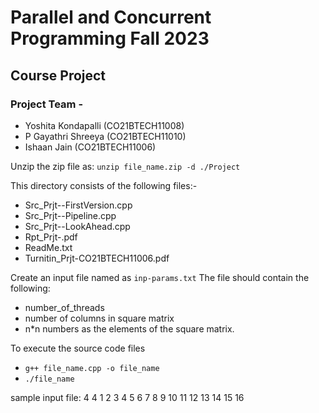 # Parallel and Concurrent Programming Fall 2023
## Course Project 
### Project Team - 
 - Yoshita Kondapalli (CO21BTECH11008)
 - P Gayathri Shreeya (CO21BTECH11010)
 - Ishaan Jain (CO21BTECH11006)

Unzip the zip file as:
`unzip file_name.zip -d ./Project`

This directory consists of the following files:-
 - Src_Prjt-<RollNo>-FirstVersion.cpp
 - Src_Prjt-<RollNo>-Pipeline.cpp
 - Src_Prjt-<RollNo>-LookAhead.cpp
 - Rpt_Prjt-<RollNo>.pdf
 - ReadMe.txt
 - Turnitin_Prjt-CO21BTECH11006.pdf

Create an input file named as `inp-params.txt`
The file should contain the following:
 - number_of_threads
 - number of columns in square matrix
 - n*n numbers as the elements of the square matrix.

To execute the source code files
 - `g++ file_name.cpp -o file_name`
 - `./file_name`

sample input file:
    4
    4
    1 2 3 4
    5 6 7 8
    9 10 11 12
    13 14 15 16
